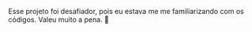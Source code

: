Esse projeto foi desafiador, pois eu estava me 
me familiarizando com os códigos. 
Valeu muito a pena. 🥹
